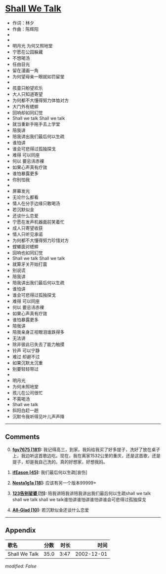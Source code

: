 # [Shall We Talk](https://music.163.com/song?id=66961)

* 作词：林夕
* 作曲：陈辉阳
*
*
* 明月光 为何又照地堂
* 宁愿在公园躲藏
* 不想喝汤
* 任由目光
* 留在漫画一角
* 为何望母亲一眼就如罚留堂
* 
* 孩童只盼望欢乐
* 大人只知道寄望
* 为何都不大懂得努力体恤对方
* 大门外有蟋蟀
* 回响却如同幻觉
* Shall we talk Shall we talk
* 就当重新手拖手去上学堂
* 陪我讲
* 陪我讲出我们最后何以生疏
* 谁怕讲
* 谁会可悲得过孤独探戈
* 难得 可以同座
* 何以 要忌讳赤裸
* 如果心声真有疗效
* 谁怕暴露更多
* 你别怕我
* 
* 屏幕发光
* 无论什么都看
* 情人在分手边缘只敢喝汤
* 若沉默似金
* 还谈什么恋爱
* 宁愿在发声机器面前笑着忙
* 成人只寄望收获
* 情人只听见承诺
* 为何都不大懂得努力珍惜对方
* 螳螂面对蟋蟀
* 回响也如同幻觉
* Shall we talk Shall we talk
* 就算牙关开始打震
* 别说谎
* 陪我讲
* 陪我讲出我们最后何以生疏
* 谁怕讲
* 谁会可悲得过孤独探戈
* 难得 可以同座
* 何以 要忌讳赤裸
* 如果心声真有疗效
* 谁怕暴露更多
* 陪我讲
* 陪我亲身正视眼泪谁跌得多
* 无法讲
* 除非彼此已失去了能力触摸
* 铃声 可以宁静
* 难过 却避不过
* 如果沉默太沉重
* 别要轻轻带过
* 
* 明月光
* 为何未照地堂
* 孩儿在公司很忙
* 不需喝汤
* Shall we talk
* 斜阳白赶一趟
* 沉默令我听得见叶儿声声降


---

## Comments
0. **[fgv7675 \[181\]](https://music.163.com/#/user/home?id=62077684):** 我记得高三，到家。我妈给我买了好多提子，洗好了放在桌子上，我边听这首歌边吃。现在，我在离家1532公里的重庆，还是这首歌，还是提子，却是我自己洗的。真的好想家，好想我妈。

1. **[ifEason \[45\]](https://music.163.com/#/user/home?id=418697937):** 我们最后何以生疏[哀伤]

2. **[Nosta1g1a \[18\]](https://music.163.com/#/user/home?id=114099944):** 应该有另一个版本99999+

3. **[123告别娑婆 \[11\]](https://music.163.com/#/user/home?id=426847225):** 陪我讲陪我讲陪我讲出我们最后何以生疏shall we talk shall we talk shall we talk谁怕讲谁怕讲谁怕讲谁会可悲得过孤独探戈

4. **[All-Glad \[10\]](https://music.163.com/#/user/home?id=545452644):** 若沉默似金还谈什么恋爱



---

## Appendix

|歌名|分数|时长|时间|
|:---|:---:|---:|---:|
|Shall We Talk|35.0|3:47|2002-12-01

*modified: False*
